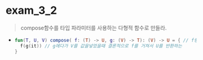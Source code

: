 exam_3_2
===
> compose함수를 타입 파라미터를 사용하는 다형적 함수로 만들라.
* ```kotlin
  fun(T, U, V) compose( f: (T) -> U, g: (V) -> T): (V) -> U = { // f랑 g바꾸면 안됨, 파라미터 타입을 다시 바꿔줘야함
    f(g(it)) // g에다가 V를 값을넣었을때 결론적으로 f를 거쳐서 U를 반환하는 
  }
